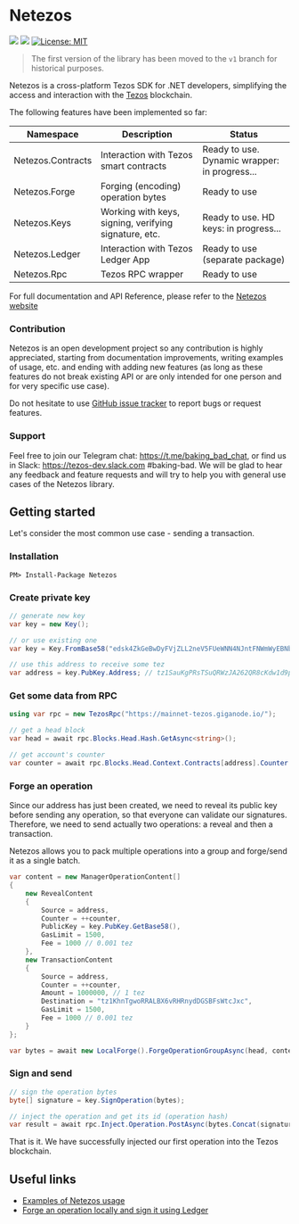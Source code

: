 # Netezos
<a href="https://www.nuget.org/packages/Netezos/"><img src="https://img.shields.io/nuget/v/Netezos.svg" /></a>
<a href="https://www.nuget.org/packages/Netezos/"><img src="https://img.shields.io/nuget/dt/Netezos.svg" /></a>
[![License: MIT](https://img.shields.io/github/license/baking-bad/netezos.svg)](https://opensource.org/licenses/MIT)


> The first version of the library has been moved to the `v1` branch for historical purposes.

Netezos is a cross-platform Tezos SDK for .NET developers, simplifying the access and interaction with the [Tezos](https://tezos.com/) blockchain.

The following features have been implemented so far:

| Namespace | Description | Status |
| --------- | ----------- | ------ |
| Netezos.Contracts | Interaction with Tezos smart contracts | Ready to use. Dynamic wrapper: in progress... |
| Netezos.Forge| Forging (encoding) operation bytes | Ready to use |
| Netezos.Keys| Working with keys, signing, verifying signature, etc. | Ready to use. HD keys: in progress... |
| Netezos.Ledger| Interaction with Tezos Ledger App | Ready to use (separate package) |
| Netezos.Rpc | Tezos RPC wrapper | Ready to use |

For full documentation and API Reference, please refer to the [Netezos website](https://netezos.dev/)

### Contribution

Netezos is an open development project so any contribution is highly appreciated, starting from documentation improvements, writing examples of usage, etc. and ending with adding new features (as long as these features do not break existing API or are only intended for one person and for very specific use case).

Do not hesitate to use [GitHub issue tracker](https://github.com/baking-bad/netezos/issues) to report bugs or request features.

### Support

Feel free to join our Telegram chat: https://t.me/baking_bad_chat, or find us in Slack: https://tezos-dev.slack.com #baking-bad.
We will be glad to hear any feedback and feature requests and will try to help you with general use cases of the Netezos library.

## Getting started

Let's consider the most common use case - sending a transaction.

### Installation

`PM> Install-Package Netezos`

### Create private key

````cs
// generate new key
var key = new Key();

// or use existing one
var key = Key.FromBase58("edsk4ZkGeBwDyFVjZLL2neV5FUeWNN4NJntFNWmWyEBNbRwa2u3jh1");

// use this address to receive some tez
var address = key.PubKey.Address; // tz1SauKgPRsTSuQRWzJA262QR8cKdw1d9pyK
````

### Get some data from RPC

````cs
using var rpc = new TezosRpc("https://mainnet-tezos.giganode.io/");

// get a head block
var head = await rpc.Blocks.Head.Hash.GetAsync<string>();

// get account's counter
var counter = await rpc.Blocks.Head.Context.Contracts[address].Counter.GetAsync<int>();
````

### Forge an operation

Since our address has just been created, we need to reveal its public key before sending any operation, so that everyone can validate our signatures.
Therefore, we need to send actually two operations: a reveal and then a transaction.

Netezos allows you to pack multiple operations into a group and forge/send it as a single batch.

````cs
var content = new ManagerOperationContent[]
{
    new RevealContent
    {
        Source = address,
        Counter = ++counter,
        PublicKey = key.PubKey.GetBase58(),
        GasLimit = 1500,
        Fee = 1000 // 0.001 tez
    },
    new TransactionContent
    {
        Source = address,
        Counter = ++counter,
        Amount = 1000000, // 1 tez
        Destination = "tz1KhnTgwoRRALBX6vRHRnydDGSBFsWtcJxc",
        GasLimit = 1500,
        Fee = 1000 // 0.001 tez
    }
};

var bytes = await new LocalForge().ForgeOperationGroupAsync(head, content);
````

### Sign and send

````cs
// sign the operation bytes
byte[] signature = key.SignOperation(bytes);

// inject the operation and get its id (operation hash)
var result = await rpc.Inject.Operation.PostAsync(bytes.Concat(signature));
````

That is it. We have successfully injected our first operation into the Tezos blockchain.

## Useful links

- [Examples of Netezos usage](https://baking-bad.org/blog/2019/11/14/tezos-c-sdk-examples-of-netezos-usage/)
- [Forge an operation locally and sign it using Ledger](https://baking-bad.org/blog/2019/12/30/tezos-c-sdk-netezos-forge-an-operation-locally-and-sign-it-using-ledger-wallet/)
